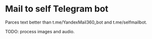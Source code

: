 # Mail to self Telegram bot

Parces text better than t.me/YandexMail360_bot and t.me/selfmailbot.

TODO: process images and audio.